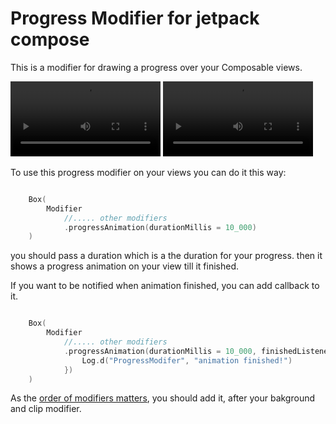 # Progress Modifier for jetpack compose
This is a modifier for drawing a progress over your Composable views.

<video width="240" controls>
  <source src="./docs/resources/dark-theme.mp4" type="video/mp4">
</video> 
<video width="240" controls>
  <source src="./docs/resources/light-theme.mp4" type="video/mp4">
</video> 


To use this progress modifier on your views you can do it this way:
```kotlin 

    Box(
        Modifier
            //..... other modifiers 
            .progressAnimation(durationMillis = 10_000)
    )

```

you should pass a duration which is a the duration for your progress. then it shows a progress animation on your view till it finished.


If you want to be notified when animation finished, you can add callback to it.
```kotlin 

    Box(
        Modifier
            //..... other modifiers 
            .progressAnimation(durationMillis = 10_000, finishedListener = {
                Log.d("ProgressModifer", "animation finished!")
            })
    )
```

As the [order of modifiers matters](https://developer.android.com/jetpack/compose/modifiers#order-modifier-matters), you should add it, after your bakground and clip modifier. 

